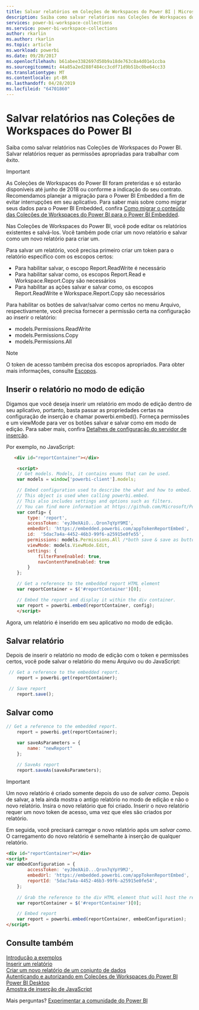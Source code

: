 ```yaml
---
title: Salvar relatórios em Coleções de Workspaces do Power BI | Microsoft Docs
description: Saiba como salvar relatórios nas Coleções de Workspaces do Power BI. Isso requer as permissões apropriadas para trabalhar com êxito.
services: power-bi-workspace-collections
ms.service: power-bi-workspace-collections
author: rkarlin
ms.author: rkarlin
ms.topic: article
ms.workload: powerbi
ms.date: 09/20/2017
ms.openlocfilehash: b61abee3382697d50b9a18de763c8a4d01e1ccba
ms.sourcegitcommit: 44a85a2ed288f484cc3cdf71d9b51bc0be64cc33
ms.translationtype: MT
ms.contentlocale: pt-BR
ms.lasthandoff: 04/28/2019
ms.locfileid: "64701860"
---
```

# <a name="save-reports-in-power-bi-workspace-collections"></a>Salvar relatórios nas Coleções de Workspaces do Power BI

Saiba como salvar relatórios nas Coleções de Workspaces do Power BI. Salvar relatórios requer as permissões apropriadas para trabalhar com êxito.

> [!IMPORTANT]
> As Coleções de Workspaces do Power BI foram preteridas e só estarão disponíveis até junho de 2018 ou conforme a indicação do seu contrato. Recomendamos planejar a migração para o Power BI Embedded a fim de evitar interrupções em seu aplicativo. Para saber mais sobre como migrar seus dados para o Power BI Embedded, confira [Como migrar o conteúdo das Coleções de Workspaces do Power BI para o Power BI Embedded](https://powerbi.microsoft.com/documentation/powerbi-developer-migrate-from-powerbi-embedded/).

Nas Coleções de Workspaces do Power BI, você pode editar os relatórios existentes e salvá-los. Você também pode criar um novo relatório e salvar como um novo relatório para criar um.

Para salvar um relatório, você precisa primeiro criar um token para o relatório específico com os escopos certos:

* Para habilitar salvar, o escopo Report.ReadWrite é necessário
* Para habilitar salvar como, os escopos Report.Read e Workspace.Report.Copy são necessários
* Para habilitar as ações salvar e salvar como, os escopos Report.ReadWrite e Workspace.Report.Copy são necessários

Para habilitar os botões de salvar/salvar como certos no menu Arquivo, respectivamente, você precisa fornecer a permissão certa na configuração ao inserir o relatório:

* models.Permissions.ReadWrite
* models.Permissions.Copy
* models.Permissions.All

> [!NOTE]
> O token de acesso também precisa dos escopos apropriados. Para obter mais informações, consulte [Escopos](app-token-flow.md#scopes).

## <a name="embed-report-in-edit-mode"></a>Inserir o relatório no modo de edição

Digamos que você deseja inserir um relatório em modo de edição dentro de seu aplicativo, portanto, basta passar as propriedades certas na configuração de inserção e chamar powerbi.embed(). Forneça permissões e um viewMode para ver os botões salvar e salvar como em modo de edição. Para saber mais, confira [Detalhes de configuração do servidor de inserção](https://github.com/Microsoft/PowerBI-JavaScript/wiki/Embed-Configuration-Details).

Por exemplo, no JavaScript:

```html
   <div id="reportContainer"></div>

    <script>
    // Get models. Models, it contains enums that can be used.
    var models = window['powerbi-client'].models;

    // Embed configuration used to describe the what and how to embed.
    // This object is used when calling powerbi.embed.
    // This also includes settings and options such as filters.
    // You can find more information at https://github.com/Microsoft/PowerBI-JavaScript/wiki/Embed-Configuration-Details.
    var config= {
        type: 'report',
        accessToken: 'eyJ0eXAiO...Qron7qYpY9MI',
        embedUrl: 'https://embedded.powerbi.com/appTokenReportEmbed',
        id:  '5dac7a4a-4452-46b3-99f6-a25915e0fe55',
        permissions: models.Permissions.All /*both save & save as buttons will be visible*/,
        viewMode: models.ViewMode.Edit,
        settings: {
            filterPaneEnabled: true,
            navContentPaneEnabled: true
        }
    };

    // Get a reference to the embedded report HTML element
    var reportContainer = $('#reportContainer')[0];

    // Embed the report and display it within the div container.
    var report = powerbi.embed(reportContainer, config);
    </script>
```

Agora, um relatório é inserido em seu aplicativo no modo de edição.

## <a name="save-report"></a>Salvar relatório

Depois de inserir o relatório no modo de edição com o token e permissões certos, você pode salvar o relatório do menu Arquivo ou do JavaScript:

```javascript
 // Get a reference to the embedded report.
    report = powerbi.get(reportContainer);

 // Save report
    report.save();
```

## <a name="save-as"></a>Salvar como

```javascript
// Get a reference to the embedded report.
    report = powerbi.get(reportContainer);
    
    var saveAsParameters = {
        name: "newReport"
    };

    // SaveAs report
    report.saveAs(saveAsParameters);
```

> [!IMPORTANT]
> Um novo relatório é criado somente depois do uso de *salvar como*. Depois de salvar, a tela ainda mostra o antigo relatório no modo de edição e não o novo relatório. Insira o novo relatório que foi criado. Inserir o novo relatório requer um novo token de acesso, uma vez que eles são criados por relatório.

Em seguida, você precisará carregar o novo relatório após um *salvar como*. O carregamento do novo relatório é semelhante à inserção de qualquer relatório.

```html
<div id="reportContainer"></div>
<script>
var embedConfiguration = {
        accessToken: 'eyJ0eXAiO...Qron7qYpY9MJ',
        embedUrl: 'https://embedded.powerbi.com/appTokenReportEmbed',
        reportId: '5dac7a4a-4452-46b3-99f6-a25915e0fe54',
    };
    
    // Grab the reference to the div HTML element that will host the report
    var reportContainer = $('#reportContainer')[0];

    // Embed report
    var report = powerbi.embed(reportContainer, embedConfiguration);
</script>
```

## <a name="see-also"></a>Consulte também

[Introdução a exemplos](get-started-sample.md)  
[Inserir um relatório](embed-report.md)  
[Criar um novo relatório de um conjunto de dados](create-report-from-dataset.md)  
[Autenticando e autorizando em Coleções de Workspaces do Power BI](app-token-flow.md)  
[Power BI Desktop](https://powerbi.microsoft.com/documentation/powerbi-desktop-get-the-desktop/)  
[Amostra de inserção de JavaScript](https://microsoft.github.io/PowerBI-JavaScript/demo/)  

Mais perguntas? [Experimentar a comunidade do Power BI](https://community.powerbi.com/)


